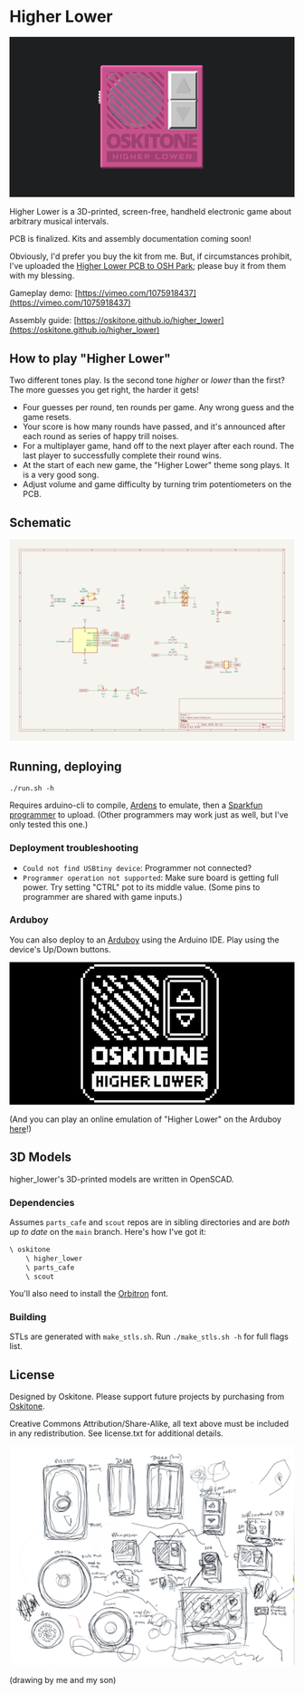 # Higher Lower

![Higher Lower game model animation](/misc/header-960-100.gif)

Higher Lower is a 3D-printed, screen-free, handheld electronic game about arbitrary musical intervals.

PCB is finalized. Kits and assembly documentation coming soon!

Obviously, I'd prefer you buy the kit from me. But, if circumstances prohibit, I've uploaded the [Higher Lower PCB to OSH Park](https://oshpark.com/shared_projects/yGNulCRo); please buy it from them with my blessing.

Gameplay demo: [https://vimeo.com/1075918437](https://vimeo.com/1075918437)

Assembly guide: [https://oskitone.github.io/higher_lower](https://oskitone.github.io/higher_lower)

## How to play "Higher Lower"

Two different tones play. Is the second tone _higher_ or _lower_ than the first? The more guesses you get right, the harder it gets!

- Four guesses per round, ten rounds per game. Any wrong guess and the game resets.
- Your score is how many rounds have passed, and it's announced after each round as series of happy trill noises.
- For a multiplayer game, hand off to the next player after each round. The last player to successfully complete their round wins.
- At the start of each new game, the "Higher Lower" theme song plays. It is a very good song.
- Adjust volume and game difficulty by turning trim potentiometers on the PCB.

## Schematic

![Higher Lower schematic](assembly_guide/static/img/higher_lower-schematic.svg)

## Running, deploying

    ./run.sh -h

Requires arduino-cli to compile, [Ardens](https://github.com/tiberiusbrown/Ardens) to emulate, then a [Sparkfun programmer](https://www.sparkfun.com/products/9825) to upload. (Other programmers may work just as well, but I've only tested this one.)

### Deployment troubleshooting

- `Could not find USBtiny device`: Programmer not connected?
- `Programmer operation not supported`: Make sure board is getting full power. Try setting "CTRL" pot to its middle value. (Some pins to programmer are shared with game inputs.)

### Arduboy

You can also deploy to an [Arduboy](https://www.arduboy.com/) using the Arduino IDE. Play using the device's Up/Down buttons.

![Higher Lower on Arduboy](/misc/arduboy.gif)

(And you can play an online emulation of "Higher Lower" on the Arduboy [here](https://tiberiusbrown.github.io/Ardens/player.html?file=https://github.com/oskitone/higher_lower/raw/main/misc/higher_lower.ino.hex)!)

## 3D Models

higher_lower's 3D-printed models are written in OpenSCAD.

### Dependencies

Assumes `parts_cafe` and `scout` repos are in sibling directories and are _both up to date_ on the `main` branch. Here's how I've got it:

    \ oskitone
        \ higher_lower
        \ parts_cafe
        \ scout

You'll also need to install the [Orbitron](https://fonts.google.com/specimen/Orbitron) font.

### Building

STLs are generated with `make_stls.sh`. Run `./make_stls.sh -h` for full flags list.

## License

Designed by Oskitone. Please support future projects by purchasing from [Oskitone](https://www.oskitone.com/).

Creative Commons Attribution/Share-Alike, all text above must be included in any redistribution. See license.txt for additional details.

![Drawing, traces of speakers and batteries, prospective enclosure layouts](misc/drawing-parts.png)

(drawing by me and my son)
